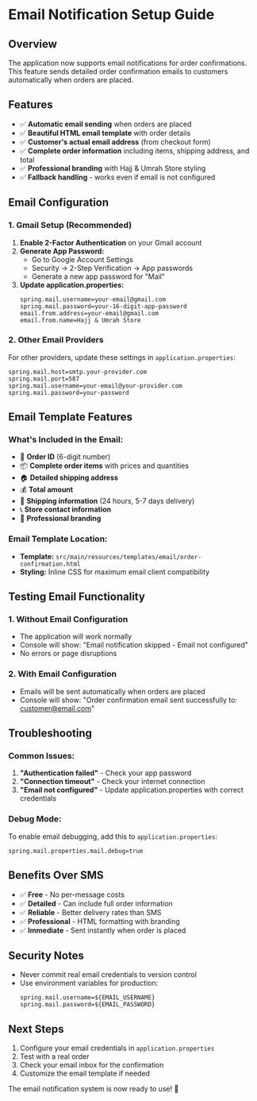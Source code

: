 # Email Notification Setup Guide

## Overview
The application now supports email notifications for order confirmations. This feature sends detailed order confirmation emails to customers automatically when orders are placed.

## Features
- ✅ **Automatic email sending** when orders are placed
- ✅ **Beautiful HTML email template** with order details
- ✅ **Customer's actual email address** (from checkout form)
- ✅ **Complete order information** including items, shipping address, and total
- ✅ **Professional branding** with Hajj & Umrah Store styling
- ✅ **Fallback handling** - works even if email is not configured

## Email Configuration

### 1. Gmail Setup (Recommended)
1. **Enable 2-Factor Authentication** on your Gmail account
2. **Generate App Password:**
   - Go to Google Account Settings
   - Security → 2-Step Verification → App passwords
   - Generate a new app password for "Mail"
3. **Update application.properties:**
   ```properties
   spring.mail.username=your-email@gmail.com
   spring.mail.password=your-16-digit-app-password
   email.from.address=your-email@gmail.com
   email.from.name=Hajj & Umrah Store
   ```

### 2. Other Email Providers
For other providers, update these settings in `application.properties`:
```properties
spring.mail.host=smtp.your-provider.com
spring.mail.port=587
spring.mail.username=your-email@your-provider.com
spring.mail.password=your-password
```

## Email Template Features

### What's Included in the Email:
- 🎯 **Order ID** (6-digit number)
- 📦 **Complete order items** with prices and quantities
- 🏠 **Detailed shipping address**
- 💰 **Total amount**
- 🚚 **Shipping information** (24 hours, 5-7 days delivery)
- 📞 **Store contact information**
- 🎨 **Professional branding**

### Email Template Location:
- **Template:** `src/main/resources/templates/email/order-confirmation.html`
- **Styling:** Inline CSS for maximum email client compatibility

## Testing Email Functionality

### 1. Without Email Configuration
- The application will work normally
- Console will show: "Email notification skipped - Email not configured"
- No errors or page disruptions

### 2. With Email Configuration
- Emails will be sent automatically when orders are placed
- Console will show: "Order confirmation email sent successfully to: customer@email.com"

## Troubleshooting

### Common Issues:
1. **"Authentication failed"** - Check your app password
2. **"Connection timeout"** - Check your internet connection
3. **"Email not configured"** - Update application.properties with correct credentials

### Debug Mode:
To enable email debugging, add this to `application.properties`:
```properties
spring.mail.properties.mail.debug=true
```

## Benefits Over SMS
- ✅ **Free** - No per-message costs
- ✅ **Detailed** - Can include full order information
- ✅ **Reliable** - Better delivery rates than SMS
- ✅ **Professional** - HTML formatting with branding
- ✅ **Immediate** - Sent instantly when order is placed

## Security Notes
- Never commit real email credentials to version control
- Use environment variables for production:
  ```properties
  spring.mail.username=${EMAIL_USERNAME}
  spring.mail.password=${EMAIL_PASSWORD}
  ```

## Next Steps
1. Configure your email credentials in `application.properties`
2. Test with a real order
3. Check your email inbox for the confirmation
4. Customize the email template if needed

The email notification system is now ready to use! 🎉 